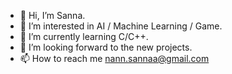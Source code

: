 - 👋 Hi, I’m Sanna.
- 👀 I’m interested in AI / Machine Learning / Game.
- 🌱 I’m currently learning C/C++.
- 💞️ I’m looking forward to the new projects.
- 📫 How to reach me nann.sannaa@gmail.com

<!---
mutieta/mutieta is a ✨ special ✨ repository because its `README.md` (this file) appears on your GitHub profile.
You can click the Preview link to take a look at your changes.
--->
